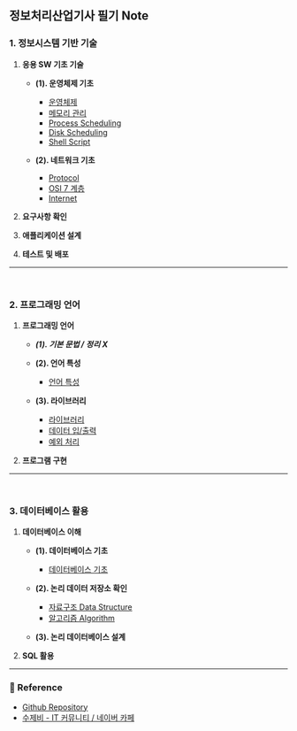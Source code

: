 ## 정보처리산업기사 필기 Note

### 1. 정보시스템 기반 기술

1. **응용 SW 기초 기술**
    - **(1). 운영체제 기초**
        - [운영체제](/Part1_CS/Title1_CS_Basic/Sub1_OS/1_운영체제.md)
        - [메모리 관리](/Part1_CS/Title1_CS_Basic/Sub1_OS/2_메모리_관리.md)
        - [Process Scheduling](/Part1_CS/Title1_CS_Basic/Sub1_OS/3_Process_Scheduling.md)
        - [Disk Scheduling](/Part1_CS/Title1_CS_Basic/Sub1_OS/4_Disk_Scheduling.md)
        - [Shell Script](/Part1_CS/Title1_CS_Basic/Sub1_OS/5_Shell%20Script.md)

    - **(2). 네트워크 기초**
        - [Protocol](/Part1_CS/Title1_CS_Basic/Sub2_Network/Protocol.md)
        - [OSI 7 계층](/Part1_CS/Title1_CS_Basic/Sub2_Network/OSI_7_Layer.md)
        - [Internet](/Part1_CS/Title1_CS_Basic/Sub2_Network/Internet.md)


2. **요구사항 확인**
3. **애플리케이션 설계**
4. **테스트 및 배포**

---
<br/>

### 2. 프로그래밍 언어

1. **프로그래밍 언어**
    - ***(1). 기본 문법 / 정리 X***
    - **(2). 언어 특성**
        - [언어 특성](/Part2_Programming/Title1_Programming_Basic/Sub2_Languages/언어특성.md)

    - **(3). 라이브러리**
        - [라이브러리](/Part2_Programming/Title1_Programming_Basic/Sub3_Library/라이브러리.md)
        - [데이터 입/출력](/Part2_Programming/Title1_Programming_Basic/Sub3_Library/데이터_입출력.md)
        - [예외 처리](/Part2_Programming/Title1_Programming_Basic/Sub3_Library/Exception_Handling.md)

2. **프로그램 구현**

---
<br/>

### 3. 데이터베이스 활용

1. **데이터베이스 이해**
    - **(1). 데이터베이스 기초**
        - [데이터베이스 기초](/Part3_Database/Title1_Database_Basic/Database_basic.md)

    - **(2). 논리 데이터 저장소 확인**
        - [자료구조 Data Structure](/Part3_Database/Title1_Database_Basic/Data_Structure.md)
        - [알고리즘 Algorithm](/Part3_Database/Title1_Database_Basic/Algorithm.md)
    
    - **(3). 논리 데이터베이스 설계**

2. **SQL 활용**

---

### 📔 Reference
- [Github Repository](https://github.com/Rayched/IEIP_Note)
- [수제비 - IT 커뮤니티 / 네이버 카페](https://cafe.naver.com/soojebi)
